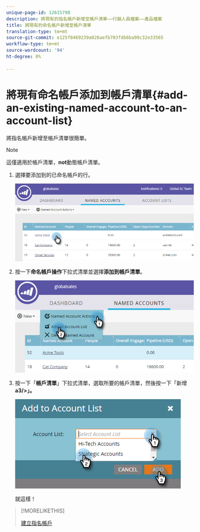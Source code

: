 ```yaml
---
unique-page-id: 12615798
description: 將現有的指名帳戶新增至帳戶清單——行銷人員檔案——產品檔案
title: 將現有的命名帳戶新增至帳戶清單
translation-type: tm+mt
source-git-commit: e125f8469239a026aefb703fdb6ba99c32e33565
workflow-type: tm+mt
source-wordcount: '94'
ht-degree: 0%

---
```



# 將現有命名帳戶添加到帳戶清單{#add-an-existing-named-account-to-an-account-list}

將指名帳戶新增至帳戶清單很簡單。

>[!NOTE]
>
>這僅適用於帳戶清單，**not**&#x200B;動態帳戶清單。

1. 選擇要添加到的已命名帳戶的行。

   ![](assets/four-1.png)

1. 按一下&#x200B;**命名帳戶操作**&#x200B;下拉式清單並選擇&#x200B;**添加到帳戶清單**。

   ![](assets/five-1.png)

1. 按一下「**帳戶清單**」下拉式清單，選取所要的帳戶清單，然後按一下「新增&#x200B;**a3/>」。**

   ![](assets/six-1.png)

   就這樣！

>[!MORELIKETHIS]
>
>[建立指名帳戶](/help/marketo/product-docs/account-based-marketing/target/named-accounts/create-a-named-account.md)
